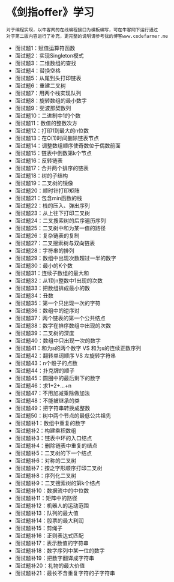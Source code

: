 # 《剑指offer》学习
    对于编程实现，以牛客网的在线编程接口为模板编写，可在牛客网下运行通过
	对于第二版内容进行了补充，更完整的说明请参考我的博客www.codefarmer.me
- 面试题1：赋值运算符函数
- 面试题2：实现Singleton模式
- 面试题3：二维数组的查找
- 面试题4：替换空格
- 面试题5：从尾到头打印链表
- 面试题6：重建二叉树
- 面试题7：用两个栈实现队列
- 面试题8：旋转数组的最小数字
- 面试题9：斐波那契数列
- 面试题10：二进制中1的个数
- 面试题11：数值的整数次方
- 面试题12：打印1到最大的n位数
- 面试题13：在O(1)时间删除链表节点
- 面试题14：调整数组顺序使奇数位于偶数前面
- 面试题15：链表中倒数第k个节点
- 面试题16：反转链表
- 面试题17：合并两个排序的链表
- 面试题18：树的子结构
- 面试题19：二叉树的镜像
- 面试题20：顺时针打印矩阵
- 面试题21：包含min函数的栈
- 面试题22：栈的压入、弹出序列
- 面试题23：从上往下打印二叉树
- 面试题24：二叉搜索树的后序遍历序列
- 面试题25：二叉树中和为某一值的路径
- 面试题26：复杂链表的复制
- 面试题27：二叉搜索树与双向链表
- 面试题28：字符串的排列
- 面试题29：数组中出现次数超过一半的数字
- 面试题30：最小的K个数
- 面试题31：连续子数组的最大和
- 面试题32：从1到n整数中1出现的次数
- 面试题33：把数组排成最小的数
- 面试题34：丑数
- 面试题35：第一个只出现一次的字符
- 面试题36：数组中的逆序对
- 面试题37：两个链表的第一个公共结点
- 面试题38：数字在排序数组中出现的次数
- 面试题39：二叉树的深度
- 面试题40：数组中只出现一次的数字
- 面试题41：和为s的两个数字 VS 和为s的连续正数序列
- 面试题42：翻转单词顺序 VS 左旋转字符串
- 面试题43：n个骰子的点数
- 面试题44：扑克牌的顺子
- 面试题45：圆圈中的最后剩下的数字
- 面试题46：求1+2+...+n
- 面试题47：不用加减乘除做加法
- 面试题48：不能被继承的类
- 面试题49：把字符串转换成整数
- 面试题50：树中两个节点的最低公共祖先
- 面试题补1：数组中重复的数字
- 面试题补2：构建乘积数组
- 面试题补3：链表中环的入口结点
- 面试题补4：删除链表中重复的结点
- 面试题补5：二叉树的下一个结点
- 面试题补6：对称的二叉树
- 面试题补7：按之字形顺序打印二叉树
- 面试题补8：序列化二叉树
- 面试题补9：二叉搜索树的第k个结点
- 面试题补10：数据流中的中位数
- 面试题补11：矩阵中的路径
- 面试题补12：机器人的运动范围
- 面试题补13：队列的最大值
- 面试题补14：股票的最大利润
- 面试题补15：剪绳子
- 面试题补16：正则表达式匹配
- 面试题补17：表示数值的字符串
- 面试题补18：数字序列中某一位的数字
- 面试题补19：把数字翻译成字符串
- 面试题补20：礼物的最大价值
- 面试题补21：最长不含重复字符的子字符串
